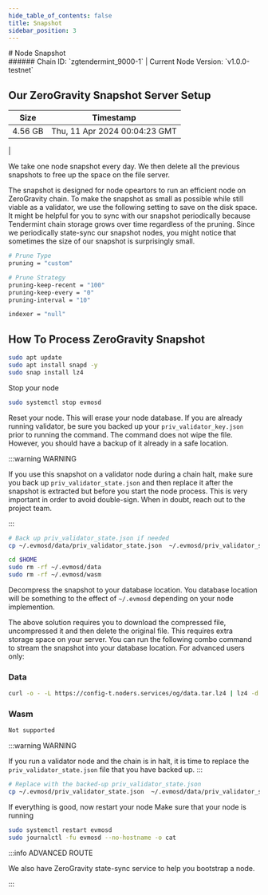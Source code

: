 ```yaml
---
hide_table_of_contents: false
title: Snapshot
sidebar_position: 3
---
```


<div class="h1-with-icon icon-og">
# Node Snapshot
</div>
###### Chain ID: `zgtendermint_9000-1` | Current Node Version: `v1.0.0-testnet`

## Our ZeroGravity Snapshot Server Setup

| Size   | Timestamp    |
|--------|--------------|
| 4.56 GB | Thu, 11 Apr 2024 00:04:23 GMT  |


We take one node snapshot every day. We then delete all the previous snapshots to free up the space on the file server.

The snapshot is designed for node opeartors to run an efficient node on ZeroGravity chain. To make the snapshot as small as possible while still viable as a validator, we use the following setting to save on the disk space. It might be helpful for you to sync with our snapshot periodically because Tendermint chain storage grows over time regardless of the pruning. Since we periodically state-sync our snapshot nodes, you might notice that sometimes the size of our snapshot is surprisingly small.

```bash title="app.toml"
# Prune Type
pruning = "custom"

# Prune Strategy
pruning-keep-recent = "100"
pruning-keep-every = "0"
pruning-interval = "10"
```

```bash title="config.toml"
indexer = "null"
```

## How To Process ZeroGravity Snapshot
```bash
sudo apt update
sudo apt install snapd -y
sudo snap install lz4
```

Stop your node
```bash
sudo systemctl stop evmosd
```
Reset your node. This will erase your node database. If you are already running validator, be sure you backed up your `priv_validator_key.json` prior to running the command. The command does not wipe the file. However, you should have a backup of it already in a safe location.

:::warning WARNING

If you use this snapshot on a validator node during a chain halt, make sure you back up `priv_validator_state.json` and then replace it after the snapshot is extracted but before you start the node process. This is very important in order to avoid double-sign. When in doubt, reach out to the project team.

:::

```bash
# Back up priv_validator_state.json if needed
cp ~/.evmosd/data/priv_validator_state.json  ~/.evmosd/priv_validator_state.json

cd $HOME
sudo rm -rf ~/.evmosd/data
sudo rm -rf ~/.evmosd/wasm
```

Decompress the snapshot to your database location. You database location will be something to the effect of `~/.evmosd` depending on your node implemention.

The above solution requires you to download the compressed file, uncompressed it and then delete the original file. This requires extra storage space on your server. You can run the following combo command to stream the snapshot into your database location. For advanced users only:
### Data
```bash
curl -o - -L https://config-t.noders.services/og/data.tar.lz4 | lz4 -d | tar -x -C ~/.evmosd
```
### Wasm
```bash
Not supported
```

:::warning WARNING

If you run a validator node and the chain is in halt, it is time to replace the `priv_validator_state.json` file that you have backed up.
:::

```bash
# Replace with the backed-up priv_validator_state.json
cp ~/.evmosd/priv_validator_state.json  ~/.evmosd/data/priv_validator_state.json
```

If everything is good, now restart your node
Make sure that your node is running

```bash
sudo systemctl restart evmosd
sudo journalctl -fu evmosd --no-hostname -o cat
```

:::info ADVANCED ROUTE

We also have ZeroGravity state-sync service to help you bootstrap a node.

:::
